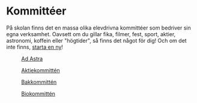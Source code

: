  <h1>Kommittéer</h1>

På skolan finns det en massa olika elevdrivna kommittéer som bedriver sin egna verksamhet. Oavsett om du gillar fika, filmer, fest, sport, aktier, astronomi, koffein eller "högtider", så finns det något för dig! Och om det inte finns, [starta en ny](/startakommitte/)!

<div class="grid">
  <a href="" class="grida">
    <figure>
      <img src="/assets/kommitteer/adastra.PNG" alt="">
      <figcaption>Ad Astra</figcaption>
    </figure>
  </a>

  <a href="" class="grida">
    <figure>
      <img src="/assets/kommitteer/aktie.PNG" alt="">
      <figcaption>Aktiekommittén</figcaption>
    </figure>
  </a>

  <a href="" class="grida">
    <figure>
      <img src="/assets/kommitteer/bak.PNG" alt="">
      <figcaption>Bakkommittén</figcaption>
    </figure>
  </a>

  <a href="" class="grida">
    <figure>
      <img src="/assets/kommitteer/bio.PNG" alt="">
      <figcaption>Biokommittén</figcaption>
    </figure>
  </a>

  <a href="" class="grida">
    <figure>
      <img src="/assets/kommitteer/chess.PNG" alt="">
      <figcaption></figcaption>
    </figure>
  </a>

  <a href="" class="grida">
    <figure>
      <img src="/assets/kommitteer/choir.PNG" alt="">
      <figcaption></figcaption>
    </figure>
  </a>

  <a href="" class="grida">
    <figure>
      <img src="/assets/kommitteer/fc.PNG" alt="">
      <figcaption></figcaption>
    </figure>
  </a>

  <a href="" class="grida">
    <figure>
      <img src="/assets/kommitteer/hogtid.PNG" alt="">
      <figcaption></figcaption>
    </figure>
  </a>

  <a href="" class="grida">
    <figure>
      <img src="/assets/kommitteer/killer.PNG" alt="">
      <figcaption></figcaption>
    </figure>
  </a>

  <a href="" class="grida">
    <figure>
      <img src="/assets/kommitteer/koffein.PNG" alt="">
      <figcaption></figcaption>
    </figure>
  </a>

  <a href="" class="grida">
    <figure>
      <img src="/assets/kommitteer/pccac.PNG" alt="">
      <figcaption></figcaption>
    </figure>
  </a>

  <a href="" class="grida">
    <figure>
      <img src="/assets/kommitteer/science.PNG" alt="">
      <figcaption></figcaption>
    </figure>
  </a>

  <a href="" class="grida">
    <figure>
      <img src="/assets/kommitteer/sorority.PNG" alt="">
      <figcaption></figcaption>
    </figure>
  </a>

  <a href="" class="grida">
    <figure>
      <img src="/assets/kommitteer/sport.PNG" alt="">
      <figcaption></figcaption>
    </figure>
  </a>

  <a href="" class="grida">
    <figure>
      <img src="/assets/kommitteer/student.PNG" alt="">
      <figcaption></figcaption>
    </figure>
  </a>

  <a href="" class="grida">
    <figure>
      <img src="/assets/kommitteer/vkvp.PNG" alt="">
      <figcaption></figcaption>
    </figure>
  </a>


</div>
